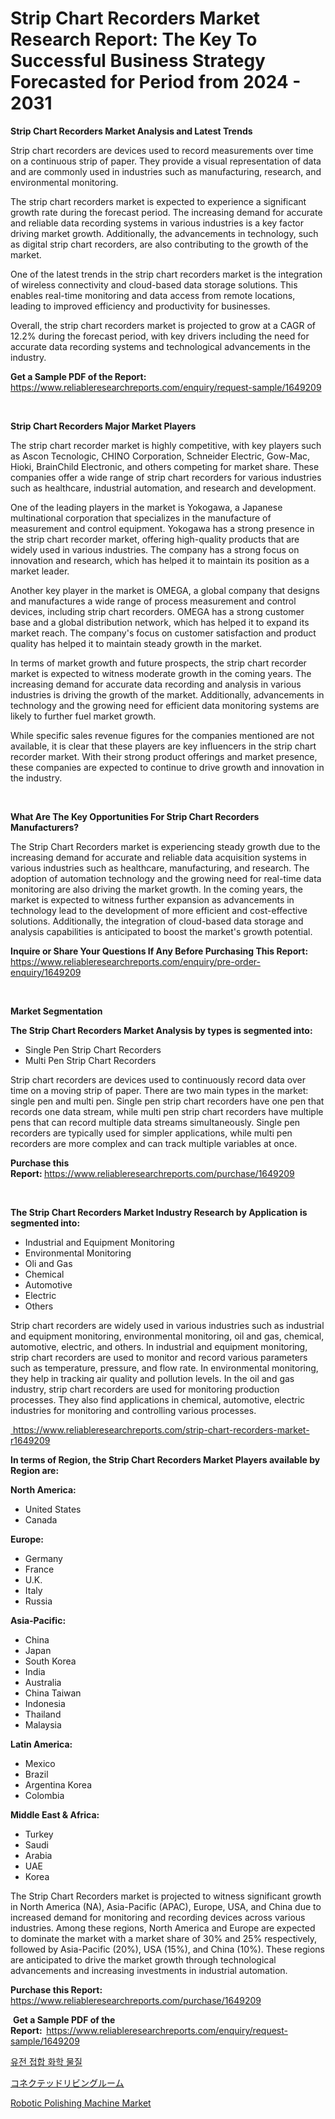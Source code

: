 <p><h1>Strip Chart Recorders Market Research Report: The Key To Successful Business Strategy Forecasted for Period from 2024 - 2031</h1></p><p><strong>Strip Chart Recorders Market Analysis and Latest Trends</strong></p>
<p><p>Strip chart recorders are devices used to record measurements over time on a continuous strip of paper. They provide a visual representation of data and are commonly used in industries such as manufacturing, research, and environmental monitoring.</p><p>The strip chart recorders market is expected to experience a significant growth rate during the forecast period. The increasing demand for accurate and reliable data recording systems in various industries is a key factor driving market growth. Additionally, the advancements in technology, such as digital strip chart recorders, are also contributing to the growth of the market.</p><p>One of the latest trends in the strip chart recorders market is the integration of wireless connectivity and cloud-based data storage solutions. This enables real-time monitoring and data access from remote locations, leading to improved efficiency and productivity for businesses.</p><p>Overall, the strip chart recorders market is projected to grow at a CAGR of 12.2% during the forecast period, with key drivers including the need for accurate data recording systems and technological advancements in the industry.</p></p>
<p><strong>Get a Sample PDF of the Report:&nbsp;</strong> <a href="https://www.reliableresearchreports.com/enquiry/request-sample/1649209">https://www.reliableresearchreports.com/enquiry/request-sample/1649209</a></p>
<p>&nbsp;</p>
<p><strong>Strip Chart Recorders Major Market Players</strong></p>
<p><p>The strip chart recorder market is highly competitive, with key players such as Ascon Tecnologic, CHINO Corporation, Schneider Electric, Gow-Mac, Hioki, BrainChild Electronic, and others competing for market share. These companies offer a wide range of strip chart recorders for various industries such as healthcare, industrial automation, and research and development.</p><p>One of the leading players in the market is Yokogawa, a Japanese multinational corporation that specializes in the manufacture of measurement and control equipment. Yokogawa has a strong presence in the strip chart recorder market, offering high-quality products that are widely used in various industries. The company has a strong focus on innovation and research, which has helped it to maintain its position as a market leader.</p><p>Another key player in the market is OMEGA, a global company that designs and manufactures a wide range of process measurement and control devices, including strip chart recorders. OMEGA has a strong customer base and a global distribution network, which has helped it to expand its market reach. The company's focus on customer satisfaction and product quality has helped it to maintain steady growth in the market.</p><p>In terms of market growth and future prospects, the strip chart recorder market is expected to witness moderate growth in the coming years. The increasing demand for accurate data recording and analysis in various industries is driving the growth of the market. Additionally, advancements in technology and the growing need for efficient data monitoring systems are likely to further fuel market growth.</p><p>While specific sales revenue figures for the companies mentioned are not available, it is clear that these players are key influencers in the strip chart recorder market. With their strong product offerings and market presence, these companies are expected to continue to drive growth and innovation in the industry.</p></p>
<p>&nbsp;</p>
<p><strong>What Are The Key Opportunities For Strip Chart Recorders Manufacturers?</strong></p>
<p><p>The Strip Chart Recorders market is experiencing steady growth due to the increasing demand for accurate and reliable data acquisition systems in various industries such as healthcare, manufacturing, and research. The adoption of automation technology and the growing need for real-time data monitoring are also driving the market growth. In the coming years, the market is expected to witness further expansion as advancements in technology lead to the development of more efficient and cost-effective solutions. Additionally, the integration of cloud-based data storage and analysis capabilities is anticipated to boost the market's growth potential.</p></p>
<p><strong>Inquire or Share Your Questions If Any Before Purchasing This Report:</strong> <a href="https://www.reliableresearchreports.com/enquiry/pre-order-enquiry/1649209">https://www.reliableresearchreports.com/enquiry/pre-order-enquiry/1649209</a></p>
<p>&nbsp;</p>
<p><strong>Market Segmentation</strong></p>
<p><strong>The Strip Chart Recorders Market Analysis by types is segmented into:</strong></p>
<p><ul><li>Single Pen Strip Chart Recorders</li><li>Multi Pen Strip Chart Recorders</li></ul></p>
<p><p>Strip chart recorders are devices used to continuously record data over time on a moving strip of paper. There are two main types in the market: single pen and multi pen. Single pen strip chart recorders have one pen that records one data stream, while multi pen strip chart recorders have multiple pens that can record multiple data streams simultaneously. Single pen recorders are typically used for simpler applications, while multi pen recorders are more complex and can track multiple variables at once.</p></p>
<p><strong>Purchase this Report:&nbsp;</strong><a href="https://www.reliableresearchreports.com/purchase/1649209">https://www.reliableresearchreports.com/purchase/1649209</a></p>
<p>&nbsp;</p>
<p><strong>The Strip Chart Recorders Market Industry Research by Application is segmented into:</strong></p>
<p><ul><li>Industrial and Equipment Monitoring</li><li>Environmental Monitoring</li><li>Oli and Gas</li><li>Chemical</li><li>Automotive</li><li>Electric</li><li>Others</li></ul></p>
<p><p>Strip chart recorders are widely used in various industries such as industrial and equipment monitoring, environmental monitoring, oil and gas, chemical, automotive, electric, and others. In industrial and equipment monitoring, strip chart recorders are used to monitor and record various parameters such as temperature, pressure, and flow rate. In environmental monitoring, they help in tracking air quality and pollution levels. In the oil and gas industry, strip chart recorders are used for monitoring production processes. They also find applications in chemical, automotive, electric industries for monitoring and controlling various processes.</p></p>
<p><a href="https://www.reliableresearchreports.com/strip-chart-recorders-market-r1649209">&nbsp;https://www.reliableresearchreports.com/strip-chart-recorders-market-r1649209</a></p>
<p><strong>In terms of Region, the Strip Chart Recorders Market Players available by Region are:</strong></p>
<p>
    <p> <strong> North America: </strong>
        <ul>
            <li>United States</li>
            <li>Canada</li>
        </ul>
        </p> 
    <p> <strong> Europe: </strong>
        <ul>
            <li>Germany</li>
            <li>France</li>
            <li>U.K.</li>
            <li>Italy</li>
            <li>Russia</li>
        </ul>
        </p> 
    <p> <strong> Asia-Pacific: </strong>
        <ul>
            <li>China</li>
            <li>Japan</li>
            <li>South Korea</li>
            <li>India</li>
            <li>Australia</li>
            <li>China Taiwan</li>
            <li>Indonesia</li>
            <li>Thailand</li>
            <li>Malaysia</li>
        </ul>
        </p> 
    <p> <strong> Latin America: </strong>
        <ul>
            <li>Mexico</li>
            <li>Brazil</li>
            <li>Argentina Korea</li>
            <li>Colombia</li>
        </ul>
        </p> 
    <p> <strong> Middle East & Africa: </strong>
        <ul>
            <li>Turkey</li>
            <li>Saudi</li>
            <li>Arabia</li>
            <li>UAE</li>
            <li>Korea</li>
        </ul>
    </p>
    </p>
<p><p>The Strip Chart Recorders market is projected to witness significant growth in North America (NA), Asia-Pacific (APAC), Europe, USA, and China due to increased demand for monitoring and recording devices across various industries. Among these regions, North America and Europe are expected to dominate the market with a market share of 30% and 25% respectively, followed by Asia-Pacific (20%), USA (15%), and China (10%). These regions are anticipated to drive the market growth through technological advancements and increasing investments in industrial automation.</p></p>
<p><strong>Purchase this Report: </strong><a href="https://www.reliableresearchreports.com/purchase/1649209">https://www.reliableresearchreports.com/purchase/1649209</a></p>
<p>&nbsp;<strong>Get a Sample PDF of the Report:&nbsp;&nbsp;</strong><a href="https://www.reliableresearchreports.com/enquiry/request-sample/1649209">https://www.reliableresearchreports.com/enquiry/request-sample/1649209</a></p>
<p><strong></strong></p>
<p><p><a href="https://medium.com/@bruceabernathy2022/%EC%98%A4%EC%9D%BC%ED%95%84%EB%93%9C-%EC%8B%9C%EB%A9%98%ED%8A%B8-%ED%99%94%ED%95%99%EC%A0%9C-%EC%8B%9C%EC%9E%A5-%EC%9D%B8%EC%82%AC%EC%9D%B4%ED%8A%B8-%EC%8B%9C%EC%9E%A5-%EB%8F%99%ED%96%A5-%EC%84%B1%EC%9E%A5-2024%EB%85%84%EB%B6%80%ED%84%B0-2031%EB%85%84%EA%B9%8C%EC%A7%80-%EC%98%88%EC%83%81%EB%90%98%EB%8A%94-%EA%B2%83%EA%B9%8C%EC%A7%80-c786df1167b1">유전 접합 화학 물질</a></p><p><a href="https://medium.com/@candiceveum_27405/%E3%83%87%E3%82%B3%E3%83%BC%E3%83%87%E3%82%A3%E3%83%B3%E3%82%B0-%E3%82%B3%E3%83%8D%E3%82%AF%E3%83%86%E3%83%83%E3%83%89-%E3%83%AA%E3%83%93%E3%83%B3%E3%82%B0%E3%83%AB%E3%83%BC%E3%83%A0%E5%B8%82%E5%A0%B4%E3%83%A1%E3%83%88%E3%83%AA%E3%82%AF%E3%82%B9-%E5%B8%82%E5%A0%B4%E3%82%B7%E3%82%A7%E3%82%A2-%E3%83%88%E3%83%AC%E3%83%B3%E3%83%89-%E3%81%8A%E3%82%88%E3%81%B3%E6%88%90%E9%95%B7%E3%83%91%E3%82%BF%E3%83%BC%E3%83%B3-a6b17fce1181">コネクテッドリビングルーム</a></p><p><a href="https://gentle-editor-9db.notion.site/Robotic-Polishing-Machine-Market-Trends-Forecast-and-Competitive-Analysis-to-2031-46d3675a9b9e4607a4048709a7d33007">Robotic Polishing Machine Market</a></p></p>